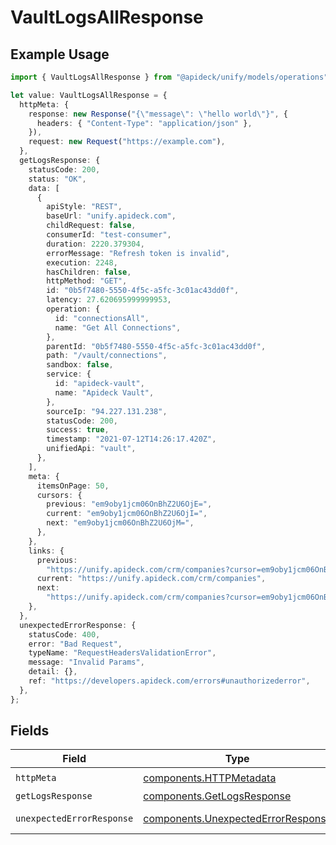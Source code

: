 # VaultLogsAllResponse

## Example Usage

```typescript
import { VaultLogsAllResponse } from "@apideck/unify/models/operations";

let value: VaultLogsAllResponse = {
  httpMeta: {
    response: new Response("{\"message\": \"hello world\"}", {
      headers: { "Content-Type": "application/json" },
    }),
    request: new Request("https://example.com"),
  },
  getLogsResponse: {
    statusCode: 200,
    status: "OK",
    data: [
      {
        apiStyle: "REST",
        baseUrl: "unify.apideck.com",
        childRequest: false,
        consumerId: "test-consumer",
        duration: 2220.379304,
        errorMessage: "Refresh token is invalid",
        execution: 2248,
        hasChildren: false,
        httpMethod: "GET",
        id: "0b5f7480-5550-4f5c-a5fc-3c01ac43dd0f",
        latency: 27.620695999999953,
        operation: {
          id: "connectionsAll",
          name: "Get All Connections",
        },
        parentId: "0b5f7480-5550-4f5c-a5fc-3c01ac43dd0f",
        path: "/vault/connections",
        sandbox: false,
        service: {
          id: "apideck-vault",
          name: "Apideck Vault",
        },
        sourceIp: "94.227.131.238",
        statusCode: 200,
        success: true,
        timestamp: "2021-07-12T14:26:17.420Z",
        unifiedApi: "vault",
      },
    ],
    meta: {
      itemsOnPage: 50,
      cursors: {
        previous: "em9oby1jcm06OnBhZ2U6OjE=",
        current: "em9oby1jcm06OnBhZ2U6OjI=",
        next: "em9oby1jcm06OnBhZ2U6OjM=",
      },
    },
    links: {
      previous:
        "https://unify.apideck.com/crm/companies?cursor=em9oby1jcm06OnBhZ2U6OjE%3D",
      current: "https://unify.apideck.com/crm/companies",
      next:
        "https://unify.apideck.com/crm/companies?cursor=em9oby1jcm06OnBhZ2U6OjM",
    },
  },
  unexpectedErrorResponse: {
    statusCode: 400,
    error: "Bad Request",
    typeName: "RequestHeadersValidationError",
    message: "Invalid Params",
    detail: {},
    ref: "https://developers.apideck.com/errors#unauthorizederror",
  },
};
```

## Fields

| Field                                                                                    | Type                                                                                     | Required                                                                                 | Description                                                                              |
| ---------------------------------------------------------------------------------------- | ---------------------------------------------------------------------------------------- | ---------------------------------------------------------------------------------------- | ---------------------------------------------------------------------------------------- |
| `httpMeta`                                                                               | [components.HTTPMetadata](../../models/components/httpmetadata.md)                       | :heavy_check_mark:                                                                       | N/A                                                                                      |
| `getLogsResponse`                                                                        | [components.GetLogsResponse](../../models/components/getlogsresponse.md)                 | :heavy_minus_sign:                                                                       | Logs                                                                                     |
| `unexpectedErrorResponse`                                                                | [components.UnexpectedErrorResponse](../../models/components/unexpectederrorresponse.md) | :heavy_minus_sign:                                                                       | Unexpected error                                                                         |